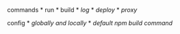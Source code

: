 commands
	* run
	* build
	* _log_
	* _deploy_
	* _proxy_

config
	* _globally and locally_
 	* _default npm build command_
